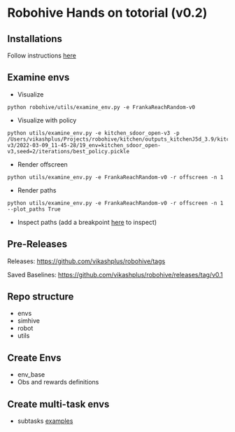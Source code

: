 # Robohive Hands on totorial (v0.2)

## Installations
Follow instructions [here](https://github.com/vikashplus/robohive/tree/v0.2dev)

## Examine envs

- Visualize
```
python robohive/utils/examine_env.py -e FrankaReachRandom-v0
```
- Visualize with policy

```
python utils/examine_env.py -e kitchen_sdoor_open-v3 -p  /Users/vikashplus/Projects/robohive/kitchen/outputs_kitchenJ5d_3.9/kitchen_sdoor_open-v3/2022-03-09_11-45-28/19_env=kitchen_sdoor_open-v3,seed=2/iterations/best_policy.pickle
```
- Render offscreen
```
python utils/examine_env.py -e FrankaReachRandom-v0 -r offscreen -n 1
```

- Render paths
```
python utils/examine_env.py -e FrankaReachRandom-v0 -r offscreen -n 1 --plot_paths True
```

- Inspect paths (add a breakpoint [here](https://github.com/vikashplus/robohive/blob/v0.2dev/robohive/utils/examine_env.py#L86) to inspect)

## Pre-Releases
Releases: https://github.com/vikashplus/robohive/tags

Saved Baselines: https://github.com/vikashplus/robohive/releases/tag/v0.1

## Repo structure
- envs
- simhive
- robot
- utils

## Create Envs
- env_base
- Obs and rewards definitions

## Create multi-task envs
- subtasks [examples](https://github.com/vikashplus/robohive/tree/v0.2dev/robohive/envs/multi_task)


